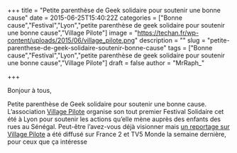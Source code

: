 +++
title = "Petite parenthèse de Geek solidaire pour soutenir une bonne cause"
date = 2015-06-25T15:40:22Z
categories = ["Bonne cause","Festival","Lyon","petite parenthèse de geek solidaire pour soutenir une bonne cause","Village Pilote"]
image = "https://techan.fr/wp-content/uploads/2015/06/village_pilote.png"
description = ""
slug = "petite-parenthese-de-geek-solidaire-soutenir-bonne-cause"
tags = ["Bonne cause","Festival","Lyon","petite parenthèse de geek solidaire pour soutenir une bonne cause","Village Pilote"]
draft = false
author = "MrRaph_"

+++


Bonjour à tous,

Petite parenthèse de Geek solidaire pour soutenir une bonne cause.  L’association [Village Pilote](http://villagepilote.org/) organise son tout premier Festival Solidaire cet été à Lyon pour soutenir les actions qu’elle mène auprès des enfants des rues au Sénégal. Peut-être l’avez-vous déjà visionner mais [un reportage sur Village Pilote](http://www.dailymotion.com/video/x2tqfxf) a été diffusé sur France 2 et TV5 Monde la semaine dernière, pour ceux que ça intéresse 